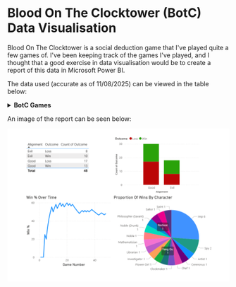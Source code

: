 # Blood On The Clocktower (BotC) Data Visualisation

Blood On The Clocktower is a social deduction game that I've played quite a few games of. I've been keeping track of the games I've played, and I thought that a good exercise in data visualisation would be to create a report of this data in Microsoft Power BI.

The data used (accurate as of 11/08/2025) can be viewed in the table below:

<details>
<summary><strong>BotC Games</strong></summary>
  
|   Game Number | Date       | Type        | Script                           | Alignment   | Character            | Outcome   |   Win % |
|--------------:|:-----------|:------------|:---------------------------------|:------------|:---------------------|:----------|--------:|
|             1 | 26/06/2024 | Normal      | Trouble Brewing                  | Good        | Chef                 | Loss      |  0      |
|             2 | 26/06/2024 | Normal      | Trouble Brewing                  | Good        | Mayor                | Loss      |  0      |
|             3 | 01/07/2024 | Normal      | My Beloved Monster               | Good        | Balloonist           | Loss      |  0      |
|             4 | 01/07/2024 | Normal      | Land Of The Midnight Sun         | Good        | Clockmaker           | Win       | 25      |
|             5 | 01/07/2024 | Teensyville | Race To The Bottom               | Evil        | Vortox               | Loss      | 20      |
|             6 | 17/07/2024 | Normal      | Trouble Brewing                  | Evil        | Imp                  | Win       | 33.3333 |
|             7 | 17/07/2024 | Normal      | Trouble Brewing                  | Evil        | Imp                  | Win       | 42.8571 |
|             8 | 24/07/2024 | Normal      | Trouble Brewing                  | Good        | Saint                | Win       | 50      |
|             9 | 24/07/2024 | Normal      | Trouble Brewing                  | Evil        | Spy                  | Win       | 55.5556 |
|            10 | 31/07/2024 | Normal      | Bad Moon Rising                  | Evil        | Godfather            | Loss      | 50      |
|            11 | 31/07/2024 | Normal      | Sects & Violets                  | Good        | Mathematician        | Win       | 54.5455 |
|            12 | 17/08/2024 | Normal      | Trouble Brewing                  | Evil        | Imp                  | Win       | 58.3333 |
|            13 | 24/08/2024 | Normal      | A Perfect Place                  | Evil        | Cerenovus            | Loss      | 53.8462 |
|            14 | 30/08/2024 | Normal      | Back To School                   | Good        | Librarian            | Win       | 57.1429 |
|            15 | 30/08/2024 | Normal      | (You Will Never) Break The Chain | Good        | Sailor               | Win       | 60      |
|            16 | 31/08/2024 | Normal      | Trouble Brewing                  | Good        | Recluse              | Loss      | 56.25   |
|            17 | 31/08/2024 | Normal      | Sects & Violets                  | Evil        | Cerenovus            | Win       | 58.8235 |
|            18 | 04/09/2024 | Normal      | Bad Moon Rising                  | Good        | Pacifist             | Loss      | 55.5556 |
|            19 | 04/09/2024 | Normal      | Trouble Brewing                  | Evil        | Imp                  | Win       | 57.8947 |
|            20 | 07/09/2024 | Normal      | Sects & Violets                  | Good        | Philosopher (Savant) | Win       | 60      |
|            21 | 07/09/2024 | Normal      | Trouble Brewing                  | Good        | Monk                 | Loss      | 57.1429 |
|            22 | 07/09/2024 | Normal      | Trouble Brewing                  | Good        | Chef                 | Win       | 59.0909 |
|            23 | 07/09/2024 | Normal      | Trouble Brewing                  | Good        | Recluse              | Loss      | 56.5217 |
|            24 | 07/09/2024 | Normal      | Smoked Onions                    | Good        | Noble (Drunk)        | Win       | 58.3333 |
|            25 | 14/09/2024 | Normal      | Sects & Violets                  | Good        | Dreamer              | Loss      | 56      |
|            26 | 14/09/2024 | Normal      | Trouble Brewing                  | Good        | Mayor                | Loss      | 53.8462 |
|            27 | 21/09/2024 | Normal      | Sects & Violets                  | Good        | Town Crier           | Loss      | 51.8519 |
|            28 | 21/09/2024 | Normal      | Bad Moon Rising                  | Good        | Exorcist             | Loss      | 50      |
|            29 | 21/09/2024 | Normal      | Trouble Brewing                  | Good        | Washerwoman          | Loss      | 48.2759 |
|            30 | 21/09/2024 | Normal      | Trouble Brewing                  | Good        | Investigator         | Win       | 50      |
|            31 | 27/09/2024 | Normal      | Dark and Stormy-caught           | Good        | Noble                | Win       | 51.6129 |
|            32 | 27/09/2024 | Normal      | Malchemy                         | Evil        | Imp                  | Loss      | 50      |
|            33 | 27/09/2024 | Normal      | Malchemy                         | Evil        | Fang Gu              | Win       | 51.5152 |
|            34 | 27/09/2024 | Normal      | Induced Labour                   | Good        | Shugenja             | Loss      | 50      |
|            35 | 28/09/2024 | Normal      | Trouble Brewing                  | Evil        | Imp                  | Win       | 51.4286 |
|            36 | 28/09/2024 | Normal      | Trouble Brewing                  | Evil        | Imp                  | Loss      | 50      |
|            37 | 28/09/2024 | Normal      | Sects & Violets                  | Good        | Artist               | Win       | 51.3514 |
|            38 | 29/05/2025 | Normal      | Trouble Brewing                  | Evil        | Imp                  | Win       | 52.6316 |
|            39 | 29/05/2025 | Normal      | Trouble Brewing                  | Evil        | Imp                  | Loss      | 51.2821 |
|            40 | 29/05/2025 | Normal      | Trouble Brewing                  | Evil        | Poisoner             | Loss      | 50      |
|            41 | 18/06/2025 | Normal      | Trouble Brewing                  | Good        | Ravenkeeper          | Loss      | 48.7805 |
|            42 | 18/06/2025 | Normal      | Trouble Brewing                  | Good        | Soldier              | Loss      | 47.619  |
|            43 | 26/06/2025 | Normal      | Trouble Brewing                  | Evil        | Imp                  | Loss      | 46.5116 |
|            44 | 26/06/2025 | Normal      | Trouble Brewing                  | Evil        | Spy                  | Win       | 47.7273 |
|            45 | 26/06/2025 | Normal      | Trouble Brewing                  | Good        | Recluse              | Win       | 48.8889 |
|            46 | 06/08/2025 | Normal      | Sects & Violets                  | Good        | Sweetheart           | Loss      | 47.8261 |
|            47 | 06/08/2025 | Normal      | Sects & Violets                  | Good        | Barber               | Loss      | 46.8085 |
|            48 | 06/08/2025 | Normal      | Sects & Violets                  | Good        | Flower Girl          | Win       | 47.9167 |

</details>


An image of the report can be seen below:

![BotC Graphs](images/project_3/BotC_stats.png)
